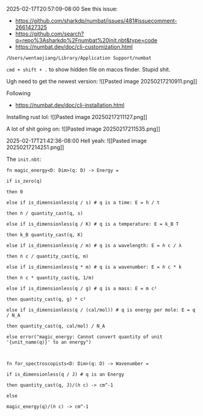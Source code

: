 2025-02-17T20:57:09-08:00
See this issue:
- https://github.com/sharkdp/numbat/issues/481#issuecomment-2661427325
- https://github.com/search?q=repo%3Asharkdp%2Fnumbat%20init.nbt&type=code
- https://numbat.dev/doc/cli-customization.html

`/Users/wentaojiang/Library/Application Support/numbat`

`cmd + shift + .` to show hidden file on macos finder. Stupid shit.

Ugh need to get the newest version:
![[Pasted image 20250217210911.png]]


Following
- https://numbat.dev/doc/cli-installation.html

Installing rust lol:
![[Pasted image 20250217211127.png]]

A lot of shit going on:
![[Pasted image 20250217211535.png]]


2025-02-17T21:42:36-08:00
Hell yeah:
![[Pasted image 20250217214251.png]]

The `init.nbt`:
```
fn magic_energy<D: Dim>(q: D) -> Energy =

if is_zero(q)

then 0

else if is_dimensionless(q / s) # q is a time: E = h / t

then ℎ / quantity_cast(q, s)

else if is_dimensionless(q / K) # q is a temperature: E = k_B T

then k_B quantity_cast(q, K)

else if is_dimensionless(q / m) # q is a wavelength: E = ℎ c / λ

then ℎ c / quantity_cast(q, m)

else if is_dimensionless(q * m) # q is a wavenumber: E = ℎ c * k

then ℎ c * quantity_cast(q, 1/m)

else if is_dimensionless(q / g) # q is a mass: E = m c²

then quantity_cast(q, g) * c²

else if is_dimensionless(q / (cal/mol)) # q is energy per mole: E = q / N_A

then quantity_cast(q, cal/mol) / N_A

else error("magic_energy: Cannot convert quantity of unit '{unit_name(q)}' to an energy")

  

fn for_spectroscopists<D: Dim>(q: D) -> Wavenumber =

if is_dimensionless(q / J) # q is an Energy

then quantity_cast(q, J)/(ℎ c) -> cm^-1

else

magic_energy(q)/(ℎ c) -> cm^-1
```

